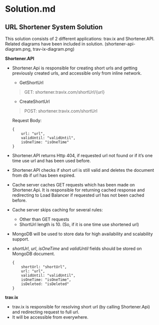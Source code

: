 # Solution.md
## URL Shortener System Solution

This solution consists of 2 different applications: trav.ix and Shortener.API. Related diagrams have been included in solution. (shortener-api-diagram.png, trav-ix-diagram.png)

**Shortener.API**

* Shortener.Api is responsible for creating short urls and getting previously created urls, and accessible only from inline network.
	
    * GetShortUrl
	> GET: shortener.travix.com/shortUrl/{url}

    * CreateShortUrl
	> POST: shortener.travix.com/shortUrl

	Request Body: 
    ```bson
    {
        url: "url",  
        validUntil: "validUntil", 
        isOneTime: "isOneTime"
    }		
    ```


* Shortener.API returns Http 404, if requested url not found or if it’s one time use url and has been used before. 
* Shortener.API checks if short url is still valid and deletes the document from db if url has been expired.
* Cache server caches GET requests which has been made on Shortener.Api. It is responsible for returning cached response and redirecting to Load Balancer if requested url has not been cached before.
* Cache server skips caching for several rules:
	* Other than GET requests
	* ShortUrl length is 10. (So, if it is one time use shortened url)
* MongoDB will be used to store data for high availability and scalability support.
* *shortUrl*, *url*, *isOneTime* and *validUntil* fields should be stored on MongoDB document.

    ```bson
    {
        shortUrl: "shortUrl",
        url: "url",
        validUntil: "validUntil",
        isOneTime: "isOneTime",
        isDeleted: "isDeleted"
    }		
    ```

**trav.ix**
* trav.ix is responsible for resolving short url (by calling Shortener.Api) and redirecting request to full url.
* It will be accessible from everywhere. 